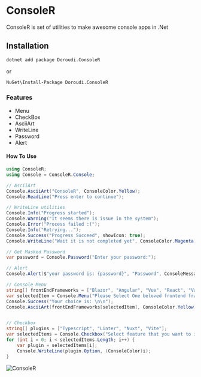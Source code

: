 # ConsoleR

ConsoleR is set of utilities to make awesome console apps in .Net

## Installation

```bash
dotnet add package Doroudi.ConsoleR
```

or

```bash
NuGet\Install-Package Doroudi.ConsoleR
```

### Features

- Menu
- CheckBox
- AsciiArt
- WriteLine
- Password
- Alert


#### How To Use

```csharp
using ConsoleR;
using Console = ConsoleR.Console;

// AsciiArt
Console.AsciiArt("ConsoleR", ConsoleColor.Yellow);
Console.ReadLine("Press enter to continue");

// WriteLine utilities
Console.Info("Progress started");
Console.Warning("It seems there is issue in the system");
Console.Error("Process failed :(");
Console.Info("Retrying...");
Console.Success("Progress Succeed", showIcon: true);
Console.WriteLine("Wait it is not completed yet", ConsoleColor.Magenta);

// Get Masked Password
var password = Console.Password("Enter your password:");

// Alert
Console.Alert($"your password is: {password}", "Password", ConsoleMessageType.Info);

// Console Menu
string[] frontEndFrameworks = ["Blazor", "Angular", "Vue", "React", "VanillaJs"];
var selectedItem = Console.Menu("Please Select One beloved frontend framework", frontEndFrameworks).Select();
Console.Success("Your choice is: \n\n");
Console.AsciiArt(frontEndFrameworks[selectedItem], ConsoleColor.Yellow);


// Checkbox
string[] plugins = ["Typescript", "Linter", "Nuxt", "Vite"];
var selectedItems = Console.Checkbox("Select feature that you want to install:", plugins).Select();
for (int i = 0; i < selectedItems.Length; i++) {
    var plugin = selectedItems[i];
    Console.WriteLine(plugin.Option, (ConsoleColor)i);
}

```

![ConsoleR](/docs/banner.png "Preview")
